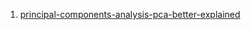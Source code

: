1. [principal-components-analysis-pca-better-explained](https://www.machinelearningplus.com/machine-learning/principal-components-analysis-pca-better-explained/)
